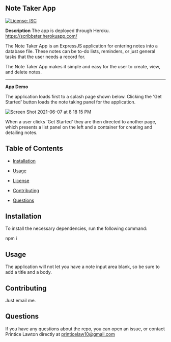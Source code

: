 **Note Taker App**
----
[![License: ISC](https://img.shields.io/badge/License-ISC-blue.svg)](https://opensource.org/licenses/ISC)

**Description**
The app is deployed through Heroku. 
https://scribbster.herokuapp.com/

The Note Taker App is an ExpressJS application for entering notes into a database file. These notes can be to-do lists, reminders, or just general tasks that the user needs a record for.

The Note Taker App makes it simple and easy for the user to create, view, and delete notes.

---

**App Demo**

The application loads first to a splash page shown below. Clicking the 'Get Started' button loads the note taking panel for the application.

![Screen Shot 2021-06-07 at 8 18 15 PM](https://user-images.githubusercontent.com/78760719/121103343-c444d300-c7cd-11eb-83f7-c9e25cbb2252.png)

When a user clicks 'Get Started' they are then directed to another page, which presents a list panel on the left and a container for creating and detailing notes. 



## Table of Contents

* [Installation](#installation)

* [Usage](#usage)

* [License](#license)

* [Contributing](#contributing)

* [Questions](#questions)

## Installation

To install the necessary dependencies, run the following command:

npm i

## Usage

The application will not let you have a note input area blank, so be sure to add a title and a body.

## Contributing

Just email me.

## Questions

If you have any questions about the repo, you can open an issue, or contact Printice Lawton directly at printicelaw10@gmail.com
